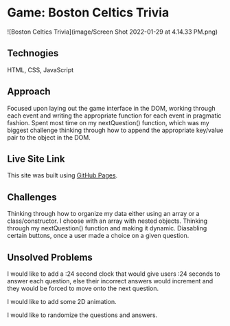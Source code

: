 # Game: Boston Celtics Trivia 

![Boston Celtics Trivia](image/Screen Shot 2022-01-29 at 4.14.33 PM.png)

## Technogies 
HTML, CSS, JavaScript 

## Approach
Focused upon laying out the game interface in the DOM, working through each event and writing the appropriate function for each event in pragmatic fashion. 
Spent most time on my nextQuestion() function, which was my biggest challenge thinking through how to append the appropriate key/value pair to the object in the DOM. 

## Live Site Link 
This site was built using [GitHub Pages](https://juliocolon.github.io/Boston-Celtics-Trivia-/).

## Challenges 
Thinking through how to organize my data either using an array or a class/constructor. I choose with an array with nested objects. 
Thinking through my nextQuestion() function and making it dynamic. 
Diasabling certain buttons, once a user made a choice on a given question. 

## Unsolved Problems 
I would like to add a :24 second clock that would give users :24 seconds to answer each question, else their incorrect answers would increment and they 
would be forced to move onto the next question. 

I would like to add some 2D animation. 

I would like to randomize the questions and answers. 





